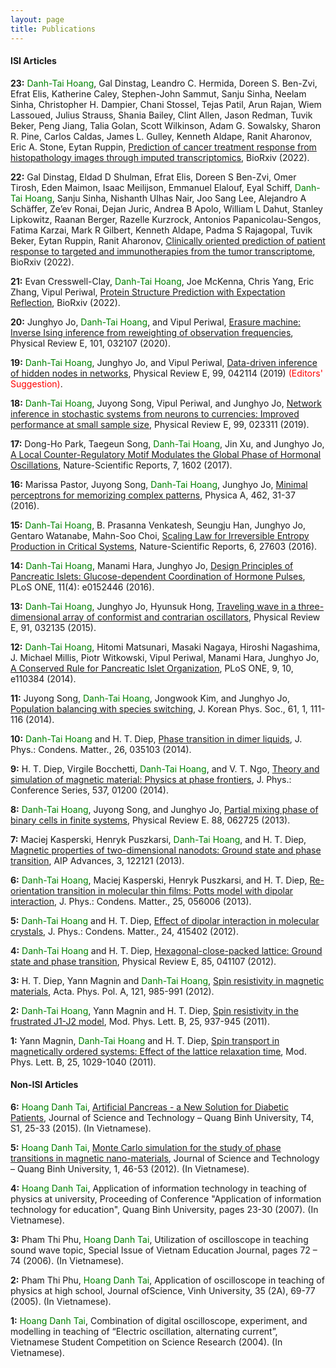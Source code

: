 ```yaml
---
layout: page
title: Publications
---
```



#### ISI Articles


**23:** <span style="color:green">Danh-Tai Hoang</span>, Gal Dinstag, Leandro C. Hermida, Doreen S. Ben-Zvi, Efrat Elis, Katherine Caley, Stephen-John Sammut, Sanju Sinha, Neelam Sinha, Christopher H. Dampier, Chani Stossel, Tejas Patil, Arun Rajan, Wiem Lassoued, Julius Strauss, Shania Bailey, Clint Allen, Jason Redman, Tuvik Beker, Peng Jiang, Talia Golan, Scott Wilkinson, Adam G. Sowalsky, Sharon R. Pine, Carlos Caldas, James L. Gulley, Kenneth Aldape, Ranit Aharonov, Eric A. Stone, Eytan Ruppin,
[Prediction of cancer treatment response from histopathology images through imputed transcriptomics](https://www.biorxiv.org/content/10.1101/2022.06.07.495219v2.full),
BioRxiv (2022).


**22:** Gal Dinstag, Eldad D Shulman, Efrat Elis, Doreen S Ben-Zvi, Omer Tirosh, Eden Maimon, Isaac Meilijson, Emmanuel Elalouf, Eyal Schiff, <span style="color:green">Danh-Tai Hoang</span>, Sanju Sinha, Nishanth Ulhas Nair, Joo Sang Lee, Alejandro A Schäffer, Ze’ev Ronai, Dejan Juric, Andrea B Apolo, William L Dahut, Stanley Lipkowitz, Raanan Berger, Razelle Kurzrock, Antonios Papanicolau-Sengos, Fatima Karzai, Mark R Gilbert, Kenneth Aldape, Padma S Rajagopal, Tuvik Beker, Eytan Ruppin, Ranit Aharonov,
[Clinically oriented prediction of patient response to targeted and immunotherapies from the tumor transcriptome](https://www.biorxiv.org/content/10.1101/2022.02.27.481627v1.full), BioRxiv (2022).


**21:** Evan Cresswell-Clay, <span style="color:green">Danh-Tai Hoang</span>, Joe McKenna, Chris Yang, Eric Zhang, Vipul Periwal,
[Protein Structure Prediction with Expectation Reflection](https://www.biorxiv.org/content/10.1101/2022.07.12.499755v1.full),
BioRxiv (2022).


**20:** Junghyo Jo, <span style="color:green">Danh-Tai Hoang</span>, and Vipul Periwal,
[Erasure machine: Inverse Ising inference from reweighting of observation frequencies](https://journals.aps.org/pre/abstract/10.1103/PhysRevE.101.032107),
Physical Review E, 101, 032107 (2020).


**19:** <span style="color:green">Danh-Tai Hoang</span>, Junghyo Jo, and Vipul Periwal,
[Data-driven inference of hidden nodes in networks](https://journals.aps.org/pre/abstract/10.1103/PhysRevE.99.042114),
Physical Review E, 99, 042114 (2019) <span style="color:red">(Editors' Suggestion)</span>.


**18:** <span style="color:green">Danh-Tai Hoang</span>, Juyong Song, Vipul Periwal,  and Junghyo Jo,
[Network inference in stochastic systems from neurons to currencies: Improved performance at small sample size](https://journals.aps.org/pre/abstract/10.1103/PhysRevE.99.023311), 
Physical Review E, 99, 023311 (2019).

**17:** Dong-Ho Park, Taegeun Song, <span style="color:green">Danh-Tai Hoang</span>, Jin Xu, and Junghyo Jo,
[A Local Counter-Regulatory Motif Modulates the Global Phase of Hormonal Oscillations](https://www.nature.com/articles/s41598-017-01806-0), 
Nature-Scientific Reports, 7, 1602 (2017).


**16:** Marissa Pastor, Juyong Song, <span style="color:green">Danh-Tai Hoang</span>, Junghyo Jo,
[Minimal perceptrons for memorizing complex patterns](https://www.sciencedirect.com/science/article/abs/pii/S037843711630293X),
Physica A, 462, 31-37 (2016).


**15:** <span style="color:green">Danh-Tai Hoang</span>, B. Prasanna Venkatesh, Seungju Han, Junghyo Jo, Gentaro Watanabe, Mahn-Soo Choi,
[Scaling Law for Irreversible Entropy Production in Critical Systems](https://www.nature.com/articles/srep27603),
Nature-Scientific Reports, 6, 27603 (2016).


**14:** <span style="color:green">Danh-Tai Hoang</span>, Manami Hara, Junghyo Jo,
[Design Principles of Pancreatic Islets: Glucose-dependent Coordination of Hormone Pulses](https://journals.plos.org/plosone/article?id=10.1371/journal.pone.0152446),  
PLoS ONE, 11(4): e0152446 (2016).


**13:** <span style="color:green">Danh-Tai Hoang</span>, Junghyo Jo, Hyunsuk Hong,
[Traveling wave in a three-dimensional array of conformist and contrarian oscillators](https://journals.aps.org/pre/abstract/10.1103/PhysRevE.91.032135),
Physical Review E, 91, 032135 (2015).


**12:** <span style="color:green">Danh-Tai Hoang</span>, Hitomi Matsunari, Masaki Nagaya, Hiroshi Nagashima, J. Michael Millis, Piotr Witkowski, Vipul Periwal, Manami Hara, Junghyo Jo,
[A Conserved Rule for Pancreatic Islet Organization](https://journals.plos.org/plosone/article?id=10.1371/journal.pone.0110384),
PLoS ONE, 9, 10, e110384 (2014).


**11:** Juyong Song, <span style="color:green">Danh-Tai Hoang</span>, Jongwook Kim, and Junghyo Jo,
[Population balancing with species switching](https://link.springer.com/article/10.3938/jkps.65.111),
J. Korean Phys. Soc., 61, 1, 111-116  (2014).


**10:** <span style="color:green">Danh-Tai Hoang</span> and H. T. Diep,
[Phase transition in dimer liquids](https://iopscience.iop.org/article/10.1088/0953-8984/26/3/035103),
J. Phys.: Condens. Matter., 26, 035103 (2014).


**9:** H. T. Diep, Virgile Bocchetti, <span style="color:green">Danh-Tai Hoang</span>, and V. T. Ngo,
[Theory and simulation of magnetic material: Physics at phase frontiers](https://iopscience.iop.org/article/10.1088/1742-6596/537/1/012001),
J. Phys.: Conference Series, 537, 01200 (2014).


**8:** <span style="color:green">Danh-Tai Hoang</span>, Juyong Song, and Junghyo Jo,
[Partial mixing phase of binary cells in finite systems](https://journals.aps.org/pre/abstract/10.1103/PhysRevE.88.062725),
Physical Review E. 88, 062725 (2013).


**7:** Maciej Kasperski, Henryk Puszkarsi, <span style="color:green">Danh-Tai Hoang</span>, and H. T. Diep,
[Magnetic properties of two-dimensional nanodots: Ground state and phase transition](https://aip.scitation.org/doi/10.1063/1.4858416),
AIP Advances, 3, 122121 (2013).


**6:** <span style="color:green">Danh-Tai Hoang</span>, Maciej Kasperski, Henryk Puszkarsi, and H. T. Diep,
[Re-orientation transition in molecular thin films: Potts model with dipolar interaction](https://iopscience.iop.org/article/10.1088/0953-8984/25/5/056006),
J. Phys.: Condens. Matter., 25, 056006 (2013).


**5:** <span style="color:green">Danh-Tai Hoang</span> and H. T. Diep,
[Effect of dipolar interaction in molecular crystals](https://iopscience.iop.org/article/10.1088/0953-8984/24/41/415402/pdf),
J. Phys.: Condens. Matter., 24, 415402 (2012).


**4:** <span style="color:green">Danh-Tai Hoang</span> and H. T. Diep,
[Hexagonal-close-packed lattice: Ground state and phase transition](https://journals.aps.org/pre/abstract/10.1103/PhysRevE.85.041107), 
Physical Review E, 85, 041107 (2012).


**3:** H. T. Diep, Yann Magnin and <span style="color:green">Danh-Tai Hoang</span>,
[Spin resistivity in magnetic materials](http://przyrbwn.icm.edu.pl/APP/ABSTR/121/a121-5-3.html),
Acta. Phys. Pol. A, 121, 985-991 (2012).


**2:** <span style="color:green">Danh-Tai Hoang</span>, Yann Magnin and H. T. Diep, 
[Spin resistivity in the frustrated J1-J2 model](https://www.worldscientific.com/doi/10.1142/S0217984911026644),
Mod. Phys. Lett. B, 25, 937-945 (2011).


**1:** Yann Magnin, <span style="color:green">Danh-Tai Hoang</span> and H. T. Diep,
[Spin transport in magnetically ordered systems: Effect of the lattice relaxation time](https://www.worldscientific.com/doi/10.1142/S0217984911026759), 
Mod. Phys. Lett. B, 25, 1029-1040 (2011).


#### Non-ISI Articles
**6:** <span style="color:green">Hoang Danh Tai</span>, 
[Artificial Pancreas - a New Solution for Diabetic Patients](https://vjol.info.vn/index.php/TDHQB/article/view/20882), 
Journal of Science and Technology – Quang Binh University, T4, S1, 25-33 (2015). (In Vietnamese).


**5:** <span style="color:green">Hoang Danh Tai</span>, 
[Monte Carlo simulation for the study of phase transitions in magnetic nano-materials](https://vjol.info.vn/index.php/TDHQB/article/view/56728),
Journal of Science and Technology – Quang Binh University, 1, 46-53 (2012). (In Vietnamese).


**4:** <span style="color:green">Hoang Danh Tai</span>,
Application of information technology in teaching of physics at university,
Proceeding of Conference "Application of information technology for education", Quang Binh University, pages 23-30 (2007). (In Vietnamese).


**3:** Pham Thi Phu, <span style="color:green">Hoang Danh Tai</span>,
Utilization of oscilloscope in teaching sound wave topic,
Special Issue of Vietnam Education Journal, pages 72 – 74 (2006). (In Vietnamese).


**2:** Pham Thi Phu, <span style="color:green">Hoang Danh Tai</span>,
Application of oscilloscope in teaching of physics at high school,
Journal ofScience, Vinh University, 35 (2A), 69-77 (2005). (In Vietnamese).  


**1:** <span style="color:green">Hoang Danh Tai</span>,
Combination of digital oscilloscope, experiment, and modelling in teaching of “Electric oscillation, alternating current”,
Vietnamese Student Competition on Science Research (2004). (In Vietnamese).
